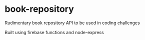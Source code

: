 # book-repository

Rudimentary book repository API to be used in coding challenges

Built using firebase functions and node-express

